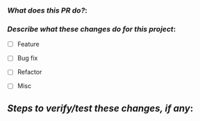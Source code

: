 ### _**What does this PR do?**_:



### _**Describe what these changes do for this project**_:
- [ ] Feature
- [ ] Bug fix
- [ ] Refactor
- [ ] Misc



## _**Steps to verify/test these changes, if any**_:
